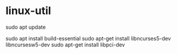 # linux-util

sudo apt update

sudo apt install build-essential
sudo apt-get install libncurses5-dev libncursesw5-dev
sudo apt-get install libpci-dev

